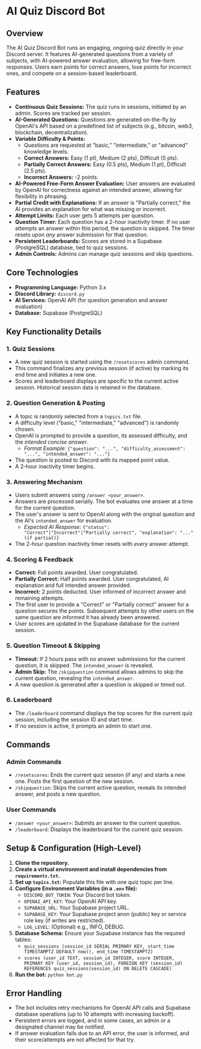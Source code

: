 # AI Quiz Discord Bot

## Overview

The AI Quiz Discord Bot runs an engaging, ongoing quiz directly in your Discord server. It features AI-generated questions from a variety of subjects, with AI-powered answer evaluation, allowing for free-form responses. Users earn points for correct answers, lose points for incorrect ones, and compete on a session-based leaderboard.

## Features

* **Continuous Quiz Sessions:** The quiz runs in sessions, initiated by an admin. Scores are tracked per session.
* **AI-Generated Questions:** Questions are generated on-the-fly by OpenAI's API based on a predefined list of subjects (e.g., bitcoin, web3, blockchain, decentralization).
* **Variable Difficulty & Points:**
    * Questions are requested at "basic," "intermediate," or "advanced" knowledge levels.
    * **Correct Answers:** Easy (1 pt), Medium (2 pts), Difficult (5 pts).
    * **Partially Correct Answers:** Easy (0.5 pts), Medium (1 pt), Difficult (2.5 pts).
    * **Incorrect Answers:** -2 points.
* **AI-Powered Free-Form Answer Evaluation:** User answers are evaluated by OpenAI for correctness against an intended answer, allowing for flexibility in phrasing.
* **Partial Credit with Explanations:** If an answer is "Partially correct," the AI provides an explanation for what was missing or incorrect.
* **Attempt Limits:** Each user gets 5 attempts per question.
* **Question Timer:** Each question has a 2-hour inactivity timer. If no user attempts an answer within this period, the question is skipped. The timer resets upon *any* answer submission for that question.
* **Persistent Leaderboards:** Scores are stored in a Supabase (PostgreSQL) database, tied to quiz sessions.
* **Admin Controls:** Admins can manage quiz sessions and skip questions.

## Core Technologies

* **Programming Language:** Python 3.x
* **Discord Library:** `discord.py`
* **AI Services:** OpenAI API (for question generation and answer evaluation)
* **Database:** Supabase (PostgreSQL)

## Key Functionality Details

### 1. Quiz Sessions
* A new quiz session is started using the `/resetscores` admin command.
* This command finalizes any previous session (if active) by marking its end time and initiates a new one.
* Scores and leaderboard displays are specific to the current active session. Historical session data is retained in the database.

### 2. Question Generation & Posting
* A topic is randomly selected from a `topics.txt` file.
* A difficulty level ("basic," "intermediate," "advanced") is randomly chosen.
* OpenAI is prompted to provide a question, its assessed difficulty, and the *intended concise answer*.
    * *Format Example:* `{"question": "...", "difficulty_assessment": "...", "intended_answer": "..."}`
* The question is posted to Discord with its mapped point value.
* A 2-hour inactivity timer begins.

### 3. Answering Mechanism
* Users submit answers using `/answer <your_answer>`.
* Answers are processed serially. The bot evaluates one answer at a time for the current question.
* The user's answer is sent to OpenAI along with the original question and the AI's `intended_answer` for evaluation.
    * *Expected AI Response:* `{"status": "Correct"|"Incorrect"|"Partially correct", "explanation": "..." (if partial)}`
* The 2-hour question inactivity timer resets with *every* answer attempt.

### 4. Scoring & Feedback
* **Correct:** Full points awarded. User congratulated.
* **Partially Correct:** Half points awarded. User congratulated, AI explanation and full intended answer provided.
* **Incorrect:** 2 points deducted. User informed of incorrect answer and remaining attempts.
* The first user to provide a "Correct" or "Partially correct" answer for a question secures the points. Subsequent attempts by other users on the same question are informed it has already been answered.
* User scores are updated in the Supabase database for the current session.

### 5. Question Timeout & Skipping
* **Timeout:** If 2 hours pass with no answer submissions for the current question, it is skipped. The `intended_answer` is revealed.
* **Admin Skip:** The `/skipquestion` command allows admins to skip the current question, revealing the `intended_answer`.
* A new question is generated after a question is skipped or timed out.

### 6. Leaderboard
* The `/leaderboard` command displays the top scores for the current quiz session, including the session ID and start time.
* If no session is active, it prompts an admin to start one.

## Commands

### Admin Commands
* `/resetscores`: Ends the current quiz session (if any) and starts a new one. Posts the first question of the new session.
* `/skipquestion`: Skips the current active question, reveals its intended answer, and posts a new question.

### User Commands
* `/answer <your_answer>`: Submits an answer to the current question.
* `/leaderboard`: Displays the leaderboard for the current quiz session.

## Setup & Configuration (High-Level)

1.  **Clone the repository.**
2.  **Create a virtual environment and install dependencies from `requirements.txt`.**
3.  **Set up `topics.txt`:** Populate this file with one quiz topic per line.
4.  **Configure Environment Variables (in a `.env` file):**
    * `DISCORD_BOT_TOKEN`: Your Discord bot token.
    * `OPENAI_API_KEY`: Your OpenAI API key.
    * `SUPABASE_URL`: Your Supabase project URL.
    * `SUPABASE_KEY`: Your Supabase project anon (public) key or service role key (if writes are restricted).
    * `LOG_LEVEL`: (Optional) e.g., INFO, DEBUG.
5.  **Database Schema:** Ensure your Supabase instance has the required tables:
    * `quiz_sessions (session_id SERIAL PRIMARY KEY, start_time TIMESTAMPTZ DEFAULT now(), end_time TIMESTAMPTZ)`
    * `scores (user_id TEXT, session_id INTEGER, score INTEGER, PRIMARY KEY (user_id, session_id), FOREIGN KEY (session_id) REFERENCES quiz_sessions(session_id) ON DELETE CASCADE)`
6.  **Run the bot:** `python bot.py`

## Error Handling

* The bot includes retry mechanisms for OpenAI API calls and Supabase database operations (up to 10 attempts with increasing backoff).
* Persistent errors are logged, and in some cases, an admin or a designated channel may be notified.
* If answer evaluation fails due to an API error, the user is informed, and their score/attempts are not affected for that try.
